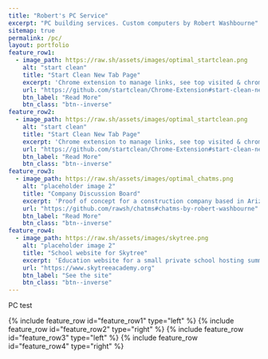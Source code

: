 ```yaml
---
title: "Robert's PC Service"
excerpt: "PC building services. Custom computers by Robert Washbourne"
sitemap: true
permalink: /pc/
layout: portfolio
feature_row1:
  - image_path: https://raw.sh/assets/images/optimal_startclean.png
    alt: "start clean"
    title: "Start Clean New Tab Page"
    excerpt: 'Chrome extension to manage links, see top visited & chrome apps, and search Google; all on a clean, dark page.'
    url: "https://github.com/startclean/Chrome-Extension#start-clean-new-tab-page"
    btn_label: "Read More"
    btn_class: "btn--inverse"
feature_row2:
  - image_path: https://raw.sh/assets/images/optimal_startclean.png
    alt: "start clean"
    title: "Start Clean New Tab Page"
    excerpt: 'Chrome extension to manage links, see top visited & chrome apps, and search Google; all on a clean, dark page.'
    url: "https://github.com/startclean/Chrome-Extension#start-clean-new-tab-page"
    btn_label: "Read More"
    btn_class: "btn--inverse"
feature_row3:
  - image_path: https://raw.sh/assets/images/optimal_chatms.png
    alt: "placeholder image 2"
    title: "Company Discussion Board"
    excerpt: 'Proof of concept for a construction company based in Arizona. Messages can be linked to form discussions.'
    url: "https://github.com/rawsh/chatms#chatms-by-robert-washbourne"
    btn_label: "Read More"
    btn_class: "btn--inverse"
feature_row4:
  - image_path: https://raw.sh/assets/images/skytree.png
    alt: "placeholder image 2"
    title: "School website for Skytree"
    excerpt: 'Education website for a small private school hosting summer and winter break classes.'
    url: "https://www.skytreeacademy.org"
    btn_label: "See the site"
    btn_class: "btn--inverse"
---
```


PC test

{% include feature_row id="feature_row1" type="left" %}
{% include feature_row id="feature_row2" type="right" %}
{% include feature_row id="feature_row3" type="left" %}
{% include feature_row id="feature_row4" type="right" %}
